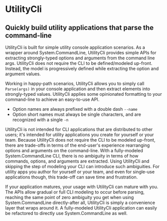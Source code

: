 # UtilityCli

## Quickly build utility applications that parse the command-line

UtilityCli is built for simple utility console application scenarios. As a wrapper around System.CommandLine, UtilityCli provides simple APIs for extracting strongly-typed options and arguments from the command line args. UtilityCli does not require the CLI to be defined/modeled up-front. Instead, the model is progressively defined while extracting the option and argument values.

Working in happy-path scenarios, UtilityCli allows you to simply call `Parse(args)` in your console application and then extract elements into strongly-typed values. UtilityCli applies some opinionated formatting to your command-line to achieve an easy-to-use API.

* Option names are always prefixed with a double dash `--name`
* Option short names must always be single characters, and are recognized with a single `-n`

UtilityCli is not intended for CLI applications that are distributed to other users; it's intended for utility applications you create for yourself or your team. Because UtilityCli does not require the CLI to be modeled up-front, there are trade-offs in terms of the end-user's experience rearranging options and arguments on the command-line. With a fully-modeled System.CommandLine CLI, there is no ambiguity in terms of how commands, options, and arguments are extracted. Using UtilityCli and skipping the step of modeling your CLI can introduce such ambiguities. For utility apps you author for yourself or your team, and even for single-use applications though, this trade-off can save time and frustration.

If your application matures, your usage with UtilityCli can mature with you. The APIs allow gradual or full CLI modeling to occur before parsing, reaching the same point of zero ambiguity you get when using System.CommandLine directly-after all, UtilityCli is simply a convenience layer that wraps around it. A fully-modeled UtilityCli application can easily be refactored to directly use System.CommandLine as well.
